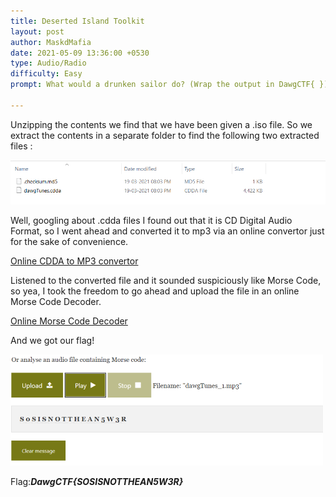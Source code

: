```yaml
---
title: Deserted Island Toolkit
layout: post
author: MaskdMafia
date: 2021-05-09 13:36:00 +0530
type: Audio/Radio
difficulty: Easy
prompt: What would a drunken sailor do? (Wrap the output in DawgCTF{ })

---
```


Unzipping the contents we find that we have been given a .iso file. So we extract the contents in a separate folder to find the following two extracted files :

![](/images/MaskdMafia/DawgCTF1.png)

Well, googling about .cdda files I found out that it is CD Digital Audio Format, so I went ahead and converted it to mp3 via an online convertor just for the sake of convenience.

[Online CDDA to MP3 convertor](https://convertio.co/cdda-mp3/)

Listened to the converted file and it sounded suspiciously like Morse Code, so yea, I took the freedom to go ahead and upload the file in an online Morse Code Decoder.

[Online Morse Code Decoder](https://morsecode.world/international/decoder/audio-decoder-adaptive.html)

And we got our flag!

![](/images/MaskdMafia/DawgCTF2.png)

Flag:***DawgCTF{SOSISNOTTHEAN5W3R}***